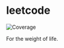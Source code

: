 # leetcode

![Coverage](https://img.shields.io/badge/Coverage-65.0%25-yellow)

For the weight of life.
